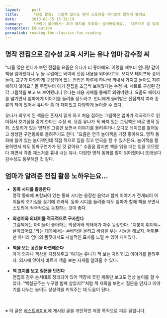 ```yaml
---
layout:     post
title:      「전집 활용」 그림책 없이도 명작 스토리를 재미있게 말하게 됐어요
date:       2013-02-15 15:31:19
summary:    「바람이 불어와서~ 꼬마 돼지를 후루룩~ 삼켜버렸어요.」 지푸라기 집 앞에 서 있던 돼지가 한순간에 사라지자 유나 (30개월) 눈이 휘둥그레진다. 동화 테이프의 성우보다 더 재미있는 구연동화를 매일 들려주는 엄마 강수정 (32세, 서울시 구로구 항동)씨. 초등학생 언니가 등교한 시간에는 매일 연극 이벤트가 벌어진다.
categories: Education
permalink: reading-the-classics-fun-reading
---
```


## 명작 전집으로 감수성 교육 시키는 유나 엄마 강수정 씨

"터울 많은 언니가 보던 전집을 요즘은 유나가 더 좋아해요. 어렸을 때부터 언니랑 같이 책을 읽어줬더니 두 돌 무렵에는 베이비 전집 내용을 외더라고요. 오디오 테이프와 종이 놀이, 교구가 다양하게 구성되어 있는 전집은 하루에 하나씩 꺼내서 가지고 놀아도 지루해하지 않아요." 돌 무렵부터 아기 전집을 조금씩 보여줬다는 수정 씨. 세트로 구성된 감각 그림책을 보고 또 보여줬더니 유나는 내용 자체를 통째로 외워버렸다. 요즘도 페이지를 넘기면서 엄마에게 이야기를 들려줄 정도라고. 언니에게 물려받은 전집까지 여러 종류의 책이 있어서 유나와 좀 더 재미있고 다양하게 놀아줄 수 있다.

유나가 외우게 된 책들은 혼자서 읽게 하고 처음 접하는 그림책은 엄마가 적극적으로 읽어줘서 호기심을 갖게 한다는 수정 씨. 요즘 유나가 푹 빠져 있는 그림책은 바로 명작 동화. 스토리가 있는 명작은 그림만 보면서 이야기를 들려주거나 오디오 테이프를 틀어놓고 생생한 구연동화로 들려주기도 한다. "요즘은 연극 놀이책을 가장 좋아해요. 명작 동화에 들어 있는 놀이책인데 직접 책으로 집을 짓고 연극을 할 수 있거든요. 놀이책을 활용하면서 저도 동화구연가가 된 것 같아요." 수줍음 많지만 책을 읽을 때는 입을 오므렸다 펴면서 각종 제스처를 흉내 내는 유나. 다양한 명작 동화를 많이 읽어줬더니 또래보다 감수성도 풍부해진 것 같다.



## 엄마가 알려준 전집 활용 노하우는요…

* **동화 시디를 활용한다**         
명작 동화에 포함되어 있는 동화 시디는 웅장한 음악과 함께 이야기가 전개되어 아이들의 호기심을 끌기에 효과적. 동화 시디를 들려줄 때도 엄마가 함께 책을 보면서 스토리에 적극적으로 동참하는 것이 좋다.

* **의성어와 의태어를 적극적으로 구사한다**         
그림책에는 아이들이 좋아하는 의성어와 의태어가 자주 등장한다. "지붕이 휘이익~ 날아갔어요."라는 대목에서는 손바닥을 올리고 바람을 부는 시늉을 해보자. 어휘뿐만 아니라 엄마의 몸짓에서도 사실적인 묘사를 느낄 수 있어 재미있다.

* **책을 보는 공간을 마련해준다**         
아기 의자나 책상을 지정해주고 '여기는 유나가 책 보는 자리'라고 이야기를 들려주자. 의자에 앉아서 바르게 책을 보는 자세를 알려줄 수 있다.

* **책 표지를 보고 질문을 던진다**         
전집의 경우 순서대로 정리되어 있어 책장에 꽂힌 제목만 보고도 연상 놀이를 할 수 있다. "백설공주는 누구랑 함께 살았지?"처럼 책 제목을 보면서 질문을 던지고 이야기를 나누는 놀이도 상상력을 키워주는 데 도움이 된다.



<br /><br />
※ 이 글은 [베스트베이비](http://www.ibestbaby.co.kr)에 게시된 글을 개인적인 저장 목적으로 퍼온 글입니다.